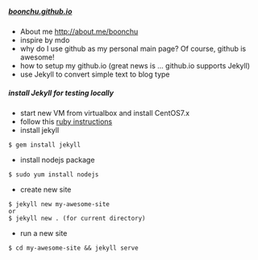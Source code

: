 ##### [boonchu.github.io](http://boonchu.github.io/)

* About me http://about.me/boonchu 
* inspire by mdo
* why do I use github as my personal main page? Of course, github is awesome!
* how to setup my github.io (great news is ... github.io supports Jekyll)
* use Jekyll to convert simple text to blog type

##### install Jekyll for testing locally
* start new VM from virtualbox and install CentOS7.x
* follow this [ruby instructions](https://github.com/boonchu/rubylab)
* install jekyll
```
$ gem install jekyll
```
* install nodejs package
```
$ sudo yum install nodejs 
```
* create new site
```
$ jekyll new my-awesome-site
or
$ jekyll new . (for current directory)
```
* run a new site
```
$ cd my-awesome-site && jekyll serve
```
